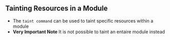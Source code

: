 ## Tainting Resources in a Module
- The `taint command` can be used to taint specific resources within a module
- **Very Important Note** It is not possible to taint an entaire module instead